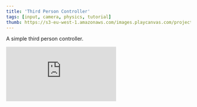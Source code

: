 ```yaml
---
title: 'Third Person Controller'
tags: [input, camera, physics, tutorial]
thumb: https://s3-eu-west-1.amazonaws.com/images.playcanvas.com/projects/12/705595/FA7C28-image-75.jpg
---
```


A simple third person controller.

<div className="iframe-container">
    <iframe loading="lazy" src="https://playcanv.as/p/Q7CJA9Ku/" title="Third Person Controller" webkitallowfullscreen="true" mozallowfullscreen="true" allow="autoplay" allowfullscreen="true" allowvr="" scrolling="no" frameborder="0" />
</div>
